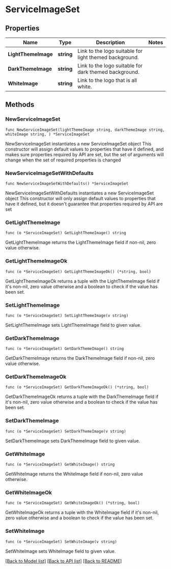 # ServiceImageSet

## Properties

Name | Type | Description | Notes
------------ | ------------- | ------------- | -------------
**LightThemeImage** | **string** | Link to the logo suitable for light themed background. | 
**DarkThemeImage** | **string** | Link to the logo suitable for dark themed background. | 
**WhiteImage** | **string** | Link to the logo that is all white. | 

## Methods

### NewServiceImageSet

`func NewServiceImageSet(lightThemeImage string, darkThemeImage string, whiteImage string, ) *ServiceImageSet`

NewServiceImageSet instantiates a new ServiceImageSet object
This constructor will assign default values to properties that have it defined,
and makes sure properties required by API are set, but the set of arguments
will change when the set of required properties is changed

### NewServiceImageSetWithDefaults

`func NewServiceImageSetWithDefaults() *ServiceImageSet`

NewServiceImageSetWithDefaults instantiates a new ServiceImageSet object
This constructor will only assign default values to properties that have it defined,
but it doesn't guarantee that properties required by API are set

### GetLightThemeImage

`func (o *ServiceImageSet) GetLightThemeImage() string`

GetLightThemeImage returns the LightThemeImage field if non-nil, zero value otherwise.

### GetLightThemeImageOk

`func (o *ServiceImageSet) GetLightThemeImageOk() (*string, bool)`

GetLightThemeImageOk returns a tuple with the LightThemeImage field if it's non-nil, zero value otherwise
and a boolean to check if the value has been set.

### SetLightThemeImage

`func (o *ServiceImageSet) SetLightThemeImage(v string)`

SetLightThemeImage sets LightThemeImage field to given value.


### GetDarkThemeImage

`func (o *ServiceImageSet) GetDarkThemeImage() string`

GetDarkThemeImage returns the DarkThemeImage field if non-nil, zero value otherwise.

### GetDarkThemeImageOk

`func (o *ServiceImageSet) GetDarkThemeImageOk() (*string, bool)`

GetDarkThemeImageOk returns a tuple with the DarkThemeImage field if it's non-nil, zero value otherwise
and a boolean to check if the value has been set.

### SetDarkThemeImage

`func (o *ServiceImageSet) SetDarkThemeImage(v string)`

SetDarkThemeImage sets DarkThemeImage field to given value.


### GetWhiteImage

`func (o *ServiceImageSet) GetWhiteImage() string`

GetWhiteImage returns the WhiteImage field if non-nil, zero value otherwise.

### GetWhiteImageOk

`func (o *ServiceImageSet) GetWhiteImageOk() (*string, bool)`

GetWhiteImageOk returns a tuple with the WhiteImage field if it's non-nil, zero value otherwise
and a boolean to check if the value has been set.

### SetWhiteImage

`func (o *ServiceImageSet) SetWhiteImage(v string)`

SetWhiteImage sets WhiteImage field to given value.



[[Back to Model list]](../README.md#documentation-for-models) [[Back to API list]](../README.md#documentation-for-api-endpoints) [[Back to README]](../README.md)


